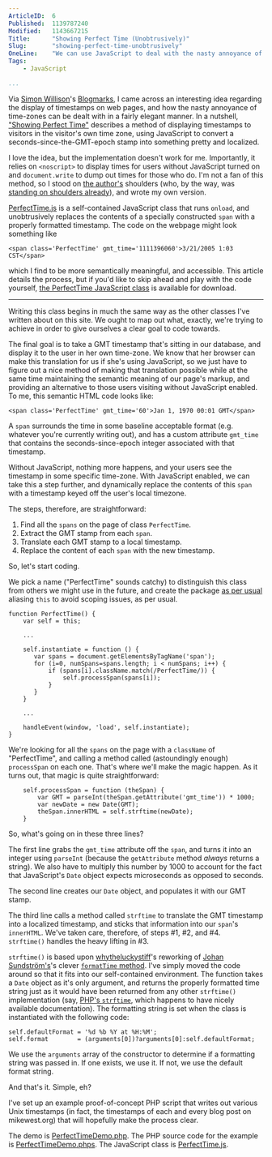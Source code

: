 ```yaml
---
ArticleID:  6
Published:  1139787240
Modified:   1143667215
Title:      "Showing Perfect Time (Unobtrusively)"
Slug:       "showing-perfect-time-unobtrusively"
OneLine:    "We can use JavaScript to deal with the nasty annoyance of displaying times in a user's local time-zone."
Tags:       
    - JavaScript

...
```

Via [Simon Willison][1]'s [Blogmarks][2], I came across an interesting idea 
regarding the display of timestamps on web pages, and how the nasty annoyance of
time-zones can be dealt with in a fairly elegant manner.  In a nutshell, 
["Showing Perfect Time"][3] describes a method of displaying timestamps to 
visitors in the visitor's own time zone, using JavaScript to convert a 
seconds-since-the-GMT-epoch stamp into something pretty and localized.

[1]: http://simon.incutio.com/
[2]: http://simon.incutio.com/blogmarks/2006/01/16/
[3]: http://redhanded.hobix.com/inspect/showingPerfectTime.html

I love the idea, but the implementation doesn't work for me.  Importantly, it
relies on `<noscript>` to display times for users without JavaScript turned on
and `document.write` to dump out times for those who do.  I'm not a fan of this 
method, so I stood on [the author's][4] shoulders (who, by the way, was 
[standing on shoulders already][5]), and wrote my own version.

[4]: http://whytheluckystiff.net/
[5]: http://ecmanaut.blogspot.com/2006/01/ajax-date-time-time-zones-best.html

[PerfectTime.js][6] is a self-contained JavaScript class that runs `onload`, and
unobtrusively replaces the contents of a specially constructed `span` with a 
properly formatted timestamp.  The code on the webpage might look something like

    <span class='PerfectTime' gmt_time='1111396060'>3/21/2005 1:03 CST</span>

which I find to be more semantically meaningful, and accessible.  This article 
details the process, but if you'd like to skip ahead and play with the code 
yourself, [the PerfectTime JavaScript class][6] is available for download.

[6]: http://mikewest.org/projects/files/PerfectTime/PerfectTime.js

---

Writing this class begins in much the same way as the other classes I've written
about on this site.  We ought to map out what, exactly, we're trying to achieve
in order to give ourselves a clear goal to code towards.

The final goal is to take a GMT timestamp that's sitting in our database, and 
display it to the user in her own time-zone.  We know that her browser can make
this translation for us if she's using JavaScript, so we just have to figure out
a nice method of making that translation possible while at the same time
maintaining the semantic meaning of our page's markup, and providing an
alternative to those users visiting without JavaScript enabled.  To me, this
semantic HTML code looks like:

    <span class='PerfectTime' gmt_time='60'>Jan 1, 1970 00:01 GMT</span>

A `span` surrounds the time in some baseline acceptable format (e.g. whatever 
you're currently writing out), and has a custom attribute `gmt_time` that 
contains the seconds-since-epoch integer associated with that timestamp.

Without JavaScript, nothing more happens, and your users see the timestamp
in some specific time-zone.  With JavaScript enabled, we can take this a step
further, and dynamically replace the contents of this `span` with a timestamp
keyed off the user's local timezone.

The steps, therefore, are straightforward:

1. Find all the `spans` on the page of class `PerfectTime`.
2. Extract the GMT stamp from each `span`.
3. Translate each GMT stamp to a local timestamp.
4. Replace the content of each `span` with the new timestamp.

So, let's start coding.

We pick a name ("PerfectTime" sounds catchy) to distinguish this class from 
others we might use in the future, and create the package [as per usual][7]
aliasing `this` to avoid scoping issues, as per usual.

[7]: http://mikewest.org/blog/id/13

    function PerfectTime() {
        var self = this;

        ...

        self.instantiate = function () {
           var spans = document.getElementsByTagName('span');
           for (i=0, numSpans=spans.length; i < numSpans; i++) {
               if (spans[i].className.match(/PerfectTime/)) {
                   self.processSpan(spans[i]);
               }
           }
        }
        
        ...
        
        handleEvent(window, 'load', self.instantiate);
    }

We're looking for all the `spans` on the page with a `className` of
"PerfectTime", and calling a method called (astoundingly enough) `processSpan`
on each one.  That's where we'll make the magic happen.  As it turns out, that
magic is quite straightforward:

        self.processSpan = function (theSpan) {
            var GMT = parseInt(theSpan.getAttribute('gmt_time')) * 1000;
            var newDate = new Date(GMT);
            theSpan.innerHTML = self.strftime(newDate);
        }
    
So, what's going on in these three lines?  

The first line grabs the `gmt_time` attribute off the `span`, and turns it into
an integer using `parseInt` (because the `getAttribute` method _always_ returns
a string).  We also have to multiply this number by 1000 to account for the fact
that JavaScript's `Date` object expects microseconds as opposed to seconds.  

The second line creates our `Date` object, and populates it with our GMT stamp.

The third line calls a method called `strftime` to translate the GMT timestamp
into a localized timestamp, and sticks that information into our `span`'s 
`innerHTML`.  We've taken care, therefore, of steps #1, #2, and #4.  
`strftime()` handles the heavy lifting in #3.

`strftime()` is based upon [whytheluckystiff][3]'s reworking of 
[Johan Sundström's][8]'s clever [`formatTime` method][5].  I've simply moved the
code around so that it fits into our self-contained environment.  The function
takes a `Date` object as it's only argument, and returns the properly formatted
time string just as it would have been returned from any other `strftime()`
implementation (say, [PHP's `strftime`][9], which happens to have nicely
available documentation).  The formatting string is set when the class is 
instantiated with the following code:

[8]: http://ecmanaut.blogspot.com
[9]: http://php.net/strftime


    self.defaultFormat = '%d %b %Y at %H:%M';
    self.format        = (arguments[0])?arguments[0]:self.defaultFormat;
                

We use the `arguments` array of the constructor to determine if a formatting
string was passed in.  If one exists, we use it.  If not, we use the default
format string.

And that's it.  Simple, eh?

I've set up an example proof-of-concept PHP script that writes out various Unix
timestamps (in fact, the timestamps of each and every blog post on mikewest.org)
that will hopefully make the process clear.

The demo is [PerfectTimeDemo.php][10].
The PHP source code for the example is [PerfectTimeDemo.phps][11].
The JavaScript class is [PerfectTime.js][6].

[10]: http://mikewest.org/projects/files/PerfectTime/PerfectTimeDemo.php
[11]: http://mikewest.org/projects/files/PerfectTime/PerfectTimeDemo.phps
